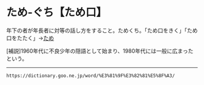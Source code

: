 # ため‐ぐち【ため口】

年下の者が年長者に対等の話し方をすること。ためくち。「ため口をきく」「ため口をたたく」→[ため](https://dictionary.goo.ne.jp/word/%E3%81%9F%E3%82%81/#jn-287494)

\[補説\]1960年代に不良少年の隠語として始まり、1980年代には一般に広まったという。

---
`https://dictionary.goo.ne.jp/word/%E3%81%9F%E3%82%81%E5%8F%A3/`
